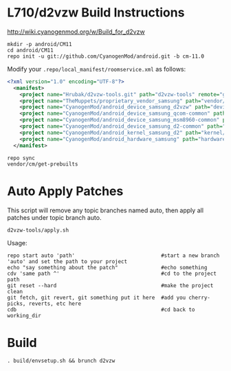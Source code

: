 L710/d2vzw Build Instructions
=======================
http://wiki.cyanogenmod.org/w/Build_for_d2vzw
```
mkdir -p android/CM11
cd android/CM11
repo init -u git://github.com/CyanogenMod/android.git -b cm-11.0
```

Modify your `.repo/local_manifest/roomservice.xml` as follows:

```xml
<?xml version="1.0" encoding="UTF-8"?>
  <manifest>
    <project name="Hrubak/d2vzw-tools.git" path="d2vzw-tools" remote="github" revision="cm-11.0" />
    <project name="TheMuppets/proprietary_vendor_samsung" path="vendor/samsung" revision="cm-11.0" />
    <project name="CyanogenMod/android_device_samsung_d2vzw" path="device/samsung/d2vzw" remote="github" />
    <project name="CyanogenMod/android_device_samsung_qcom-common" path="device/samsung/qcom-common" remote="github" />
    <project name="CyanogenMod/android_device_samsung_msm8960-common" path="device/samsung/msm8960-common" />
    <project name="CyanogenMod/android_device_samsung_d2-common" path="device/samsung/d2-common" remote="github" />
    <project name="CyanogenMod/android_kernel_samsung_d2" path="kernel/samsung/d2" remote="github" />
    <project name="CyanogenMod/android_hardware_samsung" path="hardware/samsung" remote="github" />
  </manifest>
```

```
repo sync
vendor/cm/get-prebuilts
```

Auto Apply Patches
==================
This script will remove any topic branches named auto, then apply all patches under topic branch auto.

```
d2vzw-tools/apply.sh
```
Usage: 
```
repo start auto 'path'                            #start a new branch 'auto' and set the path to your project
echo "say something about the patch"              #echo something
cdv 'same path ^'                                 #cd to the project path
git reset --hard                                  #make the project clean
git fetch, git revert, git something put it here  #add you cherry-picks, reverts, etc here
cdb                                               #cd back to working_dir
```

Build
=====
```
. build/envsetup.sh && brunch d2vzw
```
